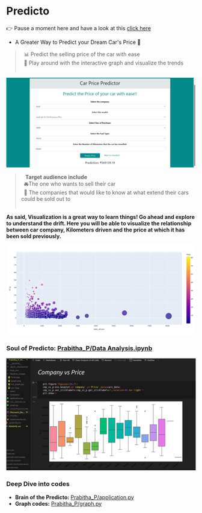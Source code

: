 # Predicto
👉 Pause a moment here and have a look at this [click here](https://youtu.be/3Gx3Sm815G8)
* A Greater Way to Predict your Dream Car's Price 🎯

> &ensp;📊  Predict the selling price of the car with ease <br>
  &ensp;👀 Play around with the interactive graph and visualize the trends <br><br>

![front_page](Prabitha_P/Readme_images/front.jpg)
<br>
>  &ensp; **Target audience include**<br>
  &ensp;🚘The one who wants to sell their car<br>
  &ensp;🏢 The companies that would like to know at what extend their cars could be sold out to <br><br>

__As said, Visualization is a great way to learn things! Go ahead and explore to understand the drift. Here you will be able to visualize the relationship between car company, Kilometers driven and the price at which it has been sold previously.__<br>

![graph_image](Prabitha_P/Readme_images/graph.png)

### Soul of Predicto: [Prabitha_P/Data Analysis.ipynb](./Prabitha_P/Data_Analysis.ipynb)<br>

![data](Prabitha_P/Readme_images/data.png)
### Deep Dive into codes
 * __Brain of the Predicto:__ [Prabitha_P/application.py](./Prabitha_P/application.py)
 * __Graph codes:__ [Prabitha_P/graph.py](./Prabitha_P/graph.py)
